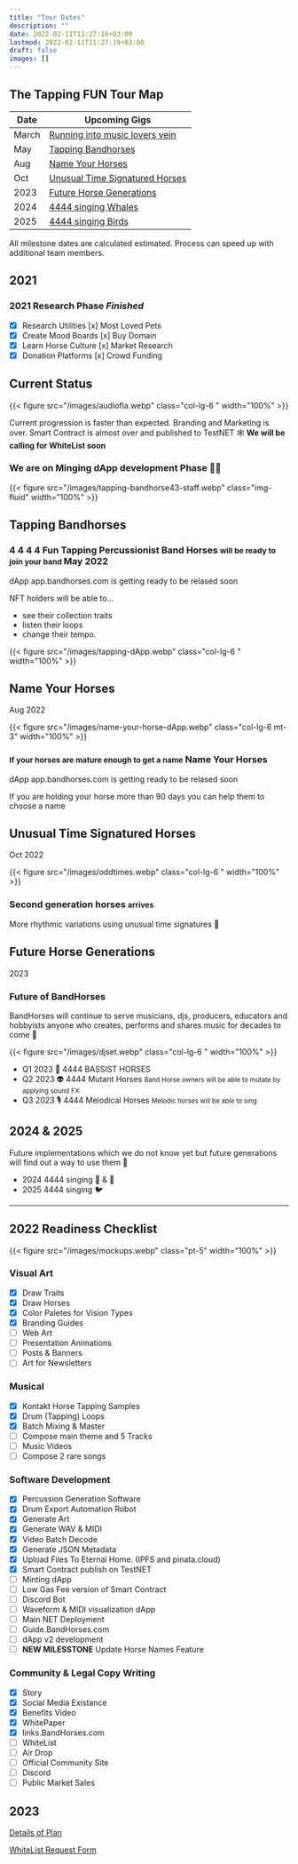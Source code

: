 ```yaml
---
title: "Tour Dates"
description: ""
date: 2022-02-11T11:27:19+03:00
lastmod: 2022-02-11T11:27:19+03:00
draft: false
images: []
---
```

## The Tapping FUN Tour Map

<table>
<thead>
<tr>
<th>Date</th>
<th>Upcoming Gigs</th>
</tr>
</thead>
<tbody>
<tr>
<td>March</td>
<td><a href="#current-status">Running into music lovers vein</a></td>
</tr>
<tr>
<tr>
<td>May</td>
<td><a href="#tapping-bandhorses">Tapping Bandhorses</a></td>
</tr>
<tr>
<td>Aug</td>
<td><a href="#name-your-horses">Name Your Horses</a></td>
</tr>
<tr>
<td>Oct</td>
<td><a href="#unusual-time-signatured-horses">Unusual Time Signatured Horses</a></td>
</tr>
<tr>
<td>2023</td>
<td><a href="#future-horse-generations">Future Horse Generations</a></td>
</tr>
<tr>
<td>2024</td>
<td><a href="#2024--2025">4444 singing Whales</a></td>
</tr>
<tr>
<td>2025</td>
<td><a href="#2024--2025">4444 singing Birds</a></td>
</tr>
</tbody>
</table>

All milestone dates are calculated estimated.
Process can speed up with  additional team members.

## 2021

<div class="p-4 my-4 bg-info text-center">

### 2021 Research Phase *Finished*

- [x] Research Utilities [x] Most Loved Pets
- [x] Create Mood Boards [x] Buy Domain
- [x] Learn Horse Culture [x] Market Research
- [x] Donation Platforms  [x] Crowd Funding

</div>

## Current Status

<div class="row py-5">
{{< figure src="/images/audiofla.webp" class="col-lg-6 " width="100%"  >}}
<div class="col-lg-6 ">

Current progression is faster than expected. Branding and Marketing is over. Smart Contract is almost over and published to TestNET 🕸️  **We will be calling for WhiteList soon**

### We are on Minging dApp development Phase 👨‍💻

</div>
</div>

{{< figure src="/images/tapping-bandhorse43-staff.webp" class="img-fluid" width="100%"  >}}

## Tapping Bandhorses

<div class="row py-5">
<div class="col-lg-6 ">

### 4 4 4 4 Fun Tapping Percussionist Band Horses <small class="text-muted">will be ready to join your band </small> <span class="badge rounded-pill bg-primary">May 2022</span>

dApp app.bandhorses.com is getting ready to be relased soon

NFT holders will be able to...

- see their collection traits
- listen their loops
- change their tempo.

</div>
{{< figure src="/images/tapping-dApp.webp" class="col-lg-6 " width="100%"  >}}
</div>

## Name Your Horses

<span class="badge rounded-pill bg-primary">Aug 2022</span>

<div class="row py-5">
{{< figure src="/images/name-your-horse-dApp.webp" class="col-lg-6 mt-3" width="100%"  >}}
<div class="col-lg-6 ">

### <small class="text-muted">If your horses are mature enough to get a name</small> Name Your Horses

dApp app.bandhorses.com is getting ready to be relased soon

If you are holding your horse more than 90 days you can help them to choose a name

</div>
</div>

## Unusual Time Signatured Horses

<span class="badge rounded-pill bg-primary">Oct 2022</span>

<div class="row py-3">
{{< figure src="/images/oddtimes.webp" class="col-lg-6 " width="100%"  >}}
<div class="col-lg-6 ">

### Second generation horses <small class="text-muted">arrives</small>

More rhythmic variations using unusual time signatures 🥁

</div>
</div>

## Future Horse Generations

<span class="badge rounded-pill bg-primary">2023</span>

<div class="row py-3">
<div class="col-lg-6 ">

### Future of BandHorses

BandHorses will continue to serve musicians, djs, producers, educators and hobbyists anyone who creates, performs and shares music for decades to come 🎵

</div>
{{< figure src="/images/djset.webp" class="col-lg-6 " width="100%"  >}}
</div>

- <span class="badge rounded-pill bg-secondary">Q1 2023</span> 🎸 4444 BASSIST HORSES
- <span class="badge rounded-pill bg-secondary">Q2 2023</span> :alien: 4444 Mutant Horses  <small class="text-muted"> Band Horse owners will be able to mutate by applying sound FX</small>
- <span class="badge rounded-pill bg-secondary">Q3 2023</span> 🎙️ 4444 Melodical Horses <small class="text-muted"> Melodic horses will be able to sing</small>

## 2024 & 2025

Future implementations which we do not know yet but future generations will find out a way to use them 🔮

- <span class="badge rounded-pill bg-primary">2024</span> 4444 singing 🐳 & 🐬
- <span class="badge rounded-pill bg-primary">2025</span> 4444 singing 🐦

----

## 2022 Readiness Checklist

{{< figure src="/images/mockups.webp" class="pt-5" width="100%" >}}

<div class="row">
<div class="col bg-primary text-light">

### Visual Art

- [x] Draw Traits
- [x] Draw Horses
- [x] Color Paletes for Vision Types
- [x] Branding Guides
- [ ] Web Art
- [ ] Presentation Animations
- [ ] Posts & Banners
- [ ] Art for Newsletters

</div>
<div class="col bg-secondary text-light">

### Musical

- [x] Kontakt Horse Tapping Samples
- [x] Drum (Tapping) Loops
- [x] Batch Mixing & Master
- [ ] Compose main theme and 5 Tracks
- [ ] Music Videos
- [ ] Compose 2 rare songs

</div>
</div>
<div class="row">
<div class="col bg-info ">

### Software Development

- [x] Percussion Generation Software
- [x] Drum Export Automation Robot
- [x] Generate Art
- [x] Generate WAV & MIDI
- [x] Video Batch Decode
- [x] Generate JSON Metadata
- [x] Upload Files To Eternal Home. (IPFS and pinata.cloud)
- [x] Smart Contract publish on TestNET
- [ ] Minting dApp
- [ ] Low Gas Fee version of Smart Contract
- [ ] Discord Bot
- [ ] Waveform & MIDI visualization dApp
- [ ] Main NET Deployment
- [ ] Guide.BandHorses.com
- [ ] dApp v2 development
- [ ] **NEW MILESSTONE** Update Horse Names Feature

</div>
<div class="col bg-warning text-light">

### Community & Legal Copy Writing

- [x] Story
- [x] Social Media Existance
- [x] Benefits Video
- [x] WhitePaper
- [x] links.BandHorses.com
- [ ] WhiteList
- [ ] Air Drop
- [ ] Official Community Site
- [ ] Discord
- [ ] Public Market Sales

</div>

</div>

## 2023

<a href="https://plan.toggl.com/#pp/sB5RhAuXHTs0Q_CXmHY9A_bsSEk5bdZr" target="_blank">Details of Plan </a>

[WhiteList Request Form](https://form.jotform.com/220403084309042)

